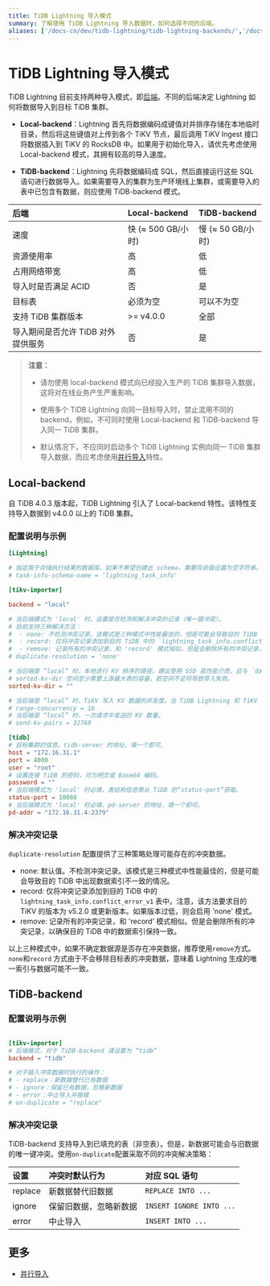 ```yaml
---
title: TiDB Lightning 导入模式
summary: 了解使用 TiDB Lightning 导入数据时，如何选择不同的后端。
aliases: ['/docs-cn/dev/tidb-lightning/tidb-lightning-backends/','/docs-cn/dev/reference/tools/tidb-lightning/backend/','/zh/tidb/dev/tidb-lightning-tidb-backend','/docs-cn/dev/tidb-lightning/tidb-lightning-tidb-backend/','/docs-cn/dev/loader-overview/','/docs-cn/dev/reference/tools/loader/','/docs-cn/tools/loader/','/docs-cn/dev/load-misuse-handling/','/docs-cn/dev/reference/tools/error-case-handling/load-misuse-handling/','/zh/tidb/dev/loader-overview/']
---
```


# TiDB Lightning 导入模式

TiDB Lightning 目前支持两种导入模式，即[后端](/tidb-lightning/tidb-lightning-glossary.md#backend)。不同的后端决定 Lightning 如何将数据导入到目标 TiDB 集群。

- **Local-backend**：Lightning 首先将数据编码成键值对并排序存储在本地临时目录，然后将这些键值对上传到各个 TiKV 节点，最后调用 TiKV Ingest 接口将数据插入到 TiKV 的 RocksDB 中。如果用于初始化导入，请优先考虑使用 Local-backend 模式，其拥有较高的导入速度。

- **TiDB-backend**：Lightning 先将数据编码成 SQL，然后直接运行这些 SQL 语句进行数据导入。如果需要导入的集群为生产环境线上集群，或需要导入的表中已包含有数据，则应使用 TiDB-backend 模式。

| 后端 | Local-backend | TiDB-backend |
|:---|:---|:---|
| 速度 | 快 (≈ 500 GB/小时) | 慢 (≈ 50 GB/小时) |
| 资源使用率 | 高 | 低 |
| 占用网络带宽 | 高 | 低 |
| 导入时是否满足 ACID | 否 | 是 |
| 目标表 | 必须为空 |  可以不为空 |
| 支持 TiDB 集群版本 | >= v4.0.0| 全部 |
| 导入期间是否允许 TiDB 对外提供服务 | 否 | 是 |

> **注意：**
>
> - 请勿使用 local-backend 模式向已经投入生产的 TiDB 集群导入数据，这将对在线业务产生严重影响。
>
> - 使用多个 TiDB Lightning 向同一目标导入时，禁止混用不同的 backend，例如，不可同时使用 Local-backend 和 TiDB-backend 导入同一 TiDB 集群。
>
> - 默认情况下，不应同时启动多个 TiDB Lightning 实例向同一 TiDB 集群导入数据，而应考虑使用[并行导入](/tidb-lightning/tidb-lightning-distributed-import.md)特性。

## Local-backend

自 TiDB 4.0.3 版本起，TiDB Lightning 引入了 Local-backend 特性。该特性支持导入数据到 v4.0.0 以上的 TiDB 集群。

### 配置说明与示例

```toml
[Lightning]

# 指定用于存储执行结果的数据库。如果不希望创建此 schema，需要将该值设置为空字符串。
# task-info-schema-name = 'lightning_task_info'

[tikv-importer]

backend = "local"

# 当后端模式为 'local' 时，设置是否检测和解决冲突的记录（唯一键冲突）。
# 目前支持三种解决方法：
#  - none: 不检测冲突记录。该模式是三种模式中性能最佳的，但是可能会导致目的 TiDB 中出现数据不一致的情况。
#  - record: 仅将冲突记录添加到目的 TiDB 中的 `lightning_task_info.conflict_error_v1` 表中。注意，该方法要求目的 TiKV 的版本为 v5.2.0 或更新版本。如果版本过低，则会启用下面的 'none' 模式。
#  - remove: 记录所有的冲突记录，和 'record' 模式相似。但是会删除所有的冲突记录，以确保目的 TiDB 中的数据状态保持一致。
# duplicate-resolution = 'none'

# 当后端是 “local” 时，本地进行 KV 排序的路径。建议使用 SSD 高性能介质，且与 `data-source-dir` 所在分属不同的存储介质，可有效提升导入性能。
# sorted-kv-dir 空间至少需要上游最大表的容量，若空间不足将导致导入失败。
sorted-kv-dir = ""

# 当后端是 “local” 时，TiKV 写入 KV 数据的并发度。当 TiDB Lightning 和 TiKV 直接网络传输速度超过万兆的时候，可以适当增加这个值。
# range-concurrency = 16
# 当后端是 “local” 时，一次请求中发送的 KV 数量。
# send-kv-pairs = 32768

[tidb]
# 目标集群的信息。tidb-server 的地址，填一个即可。
host = "172.16.31.1"
port = 4000
user = "root"
# 设置连接 TiDB 的密码，可为明文或 Base64 编码。
password = ""
# 当后端模式为 'local' 时必填，表结构信息需从 TiDB 的“status-port”获取。
status-port = 10080
# 当后端模式为 'local' 时必填，pd-server 的地址，填一个即可。
pd-addr = "172.16.31.4:2379"
```

### 解决冲突记录

`duplicate-resolution` 配置提供了三种策略处理可能存在的冲突数据。

- none: 默认值。不检测冲突记录。该模式是三种模式中性能最佳的，但是可能会导致目的 TiDB 中出现数据索引不一致的情况。
- record: 仅将冲突记录添加到目的 TiDB 中的 `lightning_task_info.conflict_error_v1` 表中。注意，该方法要求目的 TiKV 的版本为 v5.2.0 或更新版本。如果版本过低，则会启用 'none' 模式。
- remove: 记录所有的冲突记录，和 'record' 模式相似。但是会删除所有的冲突记录，以确保目的 TiDB 中的数据索引保持一致。

以上三种模式中，如果不确定数据源是否存在冲突数据，推荐使用`remove`方式。`none`和`record` 方式由于不会移除目标表的冲突数据，意味着 Lightning 生成的唯一索引与数据可能不一致。

## TiDB-backend

### 配置说明与示例

```toml

[tikv-importer]
# 后端模式，对于 TiDB-backend 请设置为 “tidb”
backend = "tidb"

# 对于插入冲突数据时执行的操作：
# - replace：新数据替代已有数据
# - ignore：保留已有数据，忽略新数据
# - error：中止导入并报错
# on-duplicate = "replace"
```

### 解决冲突记录

TiDB-backend 支持导入到已填充的表（非空表）。但是，新数据可能会与旧数据的唯一键冲突。使用`on-duplicate`配置采取不同的冲突解决策略：

| 设置 | 冲突时默认行为 | 对应 SQL 语句 |
|:---|:---|:---|
| replace | 新数据替代旧数据 | `REPLACE INTO ...` |
| ignore | 保留旧数据，忽略新数据 | `INSERT IGNORE INTO ...` |
| error | 中止导入 | `INSERT INTO ...` |

## 更多

- [并行导入](/tidb-lightning/tidb-lightning-distributed-import.md)